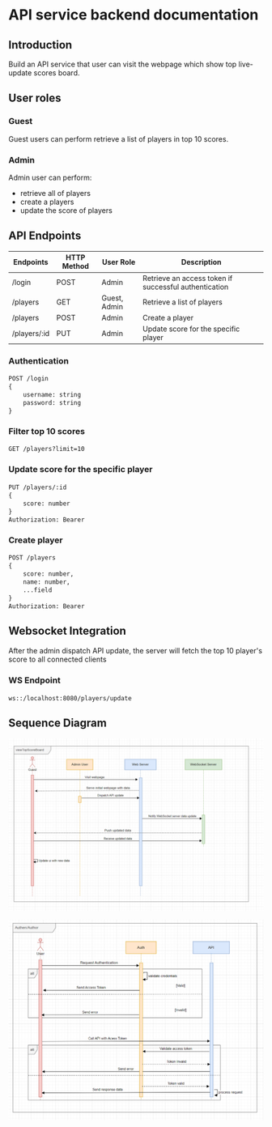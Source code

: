 # API service backend documentation
## Introduction
Build an API service that user can visit the webpage which show top live-update scores board.

## User roles
### Guest
Guest users can perform retrieve a list of players in top 10 scores.

### Admin
Admin user can perform:
- retrieve all of players
- create a players
- update the score of players

## API Endpoints
| Endpoints    | HTTP Method | User Role    | Description                                           |
| ------------ | ----------- | ------------ | ----------------------------------------------------- |
| /login       | POST        | Admin        | Retrieve an access token if successful authentication |
| /players     | GET         | Guest, Admin | Retrieve a list of players                            |
| /players     | POST        | Admin        | Create a player                                       |
| /players/:id | PUT         | Admin        | Update score for the specific player                  |


### Authentication
```
POST /login
{
    username: string
    password: string
}
```

### Filter top 10 scores
```
GET /players?limit=10
``` 

### Update score for the specific player
```
PUT /players/:id
{
    score: number
}
Authorization: Bearer
```

### Create player
```
POST /players
{
    score: number,
    name: number,
    ...field
}
Authorization: Bearer
```

## Websocket Integration
After the admin dispatch API update, the server will fetch the top 10 player's score to all connected clients

### WS Endpoint
`ws::/localhost:8080/players/update`

## Sequence Diagram
![View top score board](image.png)

![authentication/authorization](image-1.png)